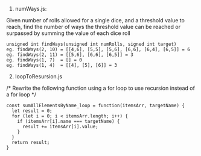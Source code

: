 1. numWays.js:

Given number of rolls allowed for a single dice, and a threshold value to reach, find the number of ways the threshold value can be reached or surpassed by summing the value of each dice roll

 
    unsigned int findWays(unsigned int numRolls, signed int target)
    eg. findWays(2, 10) = [[4,6], [5,5], [5,6], [6,6], [6,4], [6,5]] = 6
    eg. findWays(2, 11) = [[5,6], [6,6], [6,5]] = 3
    eg. findWays(1, 7)  = [] = 0
    eg. findWays(1, 4)  = [[4], [5], [6]] = 3


2. loopToResursion.js

/*
  Rewrite the following function using a for loop to use recursion instead of a for loop
*/

    const sumAllElementsByName_loop = function(itemsArr, targetName) {
      let result = 0;
      for (let i = 0; i < itemsArr.length; i++) {
        if (itemsArr[i].name === targetName) {
          result += itemsArr[i].value;
        }
      }
      return result;
    }
